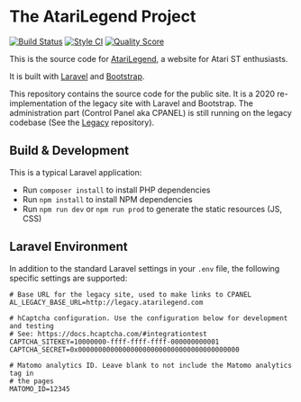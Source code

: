 # The AtariLegend Project

[![Build Status](https://github.com/atari-legend/atari-legend/workflows/Build/badge.svg)](https://github.com/atari-legend/atari-legend/actions)
[![Style CI](https://github.styleci.io/repos/291270023/shield)](https://github.styleci.io/repos/291270023)
[![Quality Score](https://scrutinizer-ci.com/g/atari-legend/atari-legend/badges/quality-score.png?b=master)](https://scrutinizer-ci.com/g/atari-legend/atari-legend/)

This is the source code for [AtariLegend](https://www.atarilegend.com/), a website for Atari ST enthusiasts.

It is built with [Laravel](https://laravel.com/) and [Bootstrap](https://v5.getbootstrap.com/).

This repository contains the source code for the public site. It is a 2020 re-implementation
of the legacy site with Laravel and Bootstrap. The administration part (Control Panel aka CPANEL)
is still running on the legacy codebase (See the [Legacy](https://github.com/atari-legend/legacy)
repository).

## Build & Development

This is a typical Laravel application:

- Run `composer install` to install PHP dependencies
- Run `npm install` to install NPM dependencies
- Run `npm run dev` or `npm run prod` to generate the static resources (JS, CSS)

## Laravel Environment

In addition to the standard Laravel settings in your `.env` file, the following specific
settings are supported:

```
# Base URL for the legacy site, used to make links to CPANEL
AL_LEGACY_BASE_URL=http://legacy.atarilegend.com

# hCaptcha configuration. Use the configuration below for development and testing
# See: https://docs.hcaptcha.com/#integrationtest
CAPTCHA_SITEKEY=10000000-ffff-ffff-ffff-000000000001
CAPTCHA_SECRET=0x0000000000000000000000000000000000000000

# Matomo analytics ID. Leave blank to not include the Matomo analytics tag in
# the pages
MATOMO_ID=12345
```
